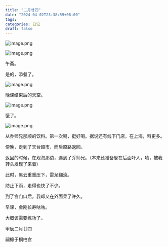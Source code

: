 ```yaml
---
title: "二月廿四"
date: "2024-04-02T23:38:59+08:00"
tags: 
categories: 日记
draft: false
---
```

![image.png](https://cdn.jsdelivr.net/gh/luo029/blogimage@main/24%200402%202332%2040.png)

![image.png](https://cdn.jsdelivr.net/gh/luo029/blogimage@main/24%200402%202332%2051.png)

午斋。

是的，添餐了。

![image.png](https://cdn.jsdelivr.net/gh/luo029/blogimage@main/24%200402%202334%2001.png)

晚课结束后的天空。

![image.png](https://cdn.jsdelivr.net/gh/luo029/blogimage@main/24%200402%202333%2021.png)

饿了。

![image.png](https://cdn.jsdelivr.net/gh/luo029/blogimage@main/24%200402%202333%2030.png)

从乔师兄那顺的饮料。第一次喝，挺好喝。据说还有线下门店，在上海，料更多。

傍晚，走到了天台超市，而后原路返回。

返回的时候，在观海那边，遇到了乔师兄。（本来还准备躲在后面吓人，啧，被我转头发现了来着）

此时，黑云重重压下，雷龙翻滚。

防止下雨，走得也快了不少。

到了宫门口后，我却又在外面呆了许久。

早课，金刚长寿咕咕。

大概该需要练功了。

甲辰二月廿四

嗣檙于桐柏宫